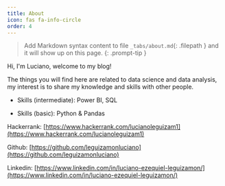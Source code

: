```yaml
---
title: About
icon: fas fa-info-circle
order: 4
---
```


> Add Markdown syntax content to file `_tabs/about.md`{: .filepath } and it will show up on this page.
{: .prompt-tip }

Hi, I'm Luciano, welcome to my blog!

The things you will find here are related to data science and data analysis, my interest is to share my knowledge and skills with other people.

- Skills (intermediate): Power BI, SQL

- Skills (basic): Python & Pandas

Hackerrank: [https://www.hackerrank.com/lucianoleguizam1](https://www.hackerrank.com/lucianoleguizam1)

Github: [https://github.com/leguizamonluciano](https://github.com/leguizamonluciano)

Linkedin: [https://www.linkedin.com/in/luciano-ezequiel-leguizamon/](https://www.linkedin.com/in/luciano-ezequiel-leguizamon/)